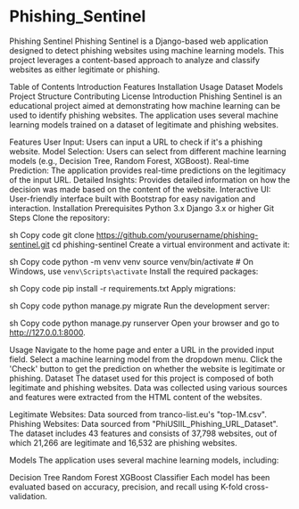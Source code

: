# Phishing_Sentinel
Phishing Sentinel
Phishing Sentinel is a Django-based web application designed to detect phishing websites using machine learning models. This project leverages a content-based approach to analyze and classify websites as either legitimate or phishing.


Table of Contents
Introduction
Features
Installation
Usage
Dataset
Models
Project Structure
Contributing
License
Introduction
Phishing Sentinel is an educational project aimed at demonstrating how machine learning can be used to identify phishing websites. The application uses several machine learning models trained on a dataset of legitimate and phishing websites.

Features
User Input: Users can input a URL to check if it's a phishing website.
Model Selection: Users can select from different machine learning models (e.g., Decision Tree, Random Forest, XGBoost).
Real-time Prediction: The application provides real-time predictions on the legitimacy of the input URL.
Detailed Insights: Provides detailed information on how the decision was made based on the content of the website.
Interactive UI: User-friendly interface built with Bootstrap for easy navigation and interaction.
Installation
Prerequisites
Python 3.x
Django 3.x or higher
Git
Steps
Clone the repository:

sh
Copy code
git clone https://github.com/yourusername/phishing-sentinel.git
cd phishing-sentinel
Create a virtual environment and activate it:

sh
Copy code
python -m venv venv
source venv/bin/activate  # On Windows, use `venv\Scripts\activate`
Install the required packages:

sh
Copy code
pip install -r requirements.txt
Apply migrations:

sh
Copy code
python manage.py migrate
Run the development server:

sh
Copy code
python manage.py runserver
Open your browser and go to http://127.0.0.1:8000.

Usage
Navigate to the home page and enter a URL in the provided input field.
Select a machine learning model from the dropdown menu.
Click the 'Check' button to get the prediction on whether the website is legitimate or phishing.
Dataset
The dataset used for this project is composed of both legitimate and phishing websites. Data was collected using various sources and features were extracted from the HTML content of the websites.

Legitimate Websites: Data sourced from tranco-list.eu's "top-1M.csv".
Phishing Websites: Data sourced from "PhiUSIIL_Phishing_URL_Dataset".
The dataset includes 43 features and consists of 37,798 websites, out of which 21,266 are legitimate and 16,532 are phishing websites.

Models
The application uses several machine learning models, including:

Decision Tree
Random Forest
XGBoost Classifier
Each model has been evaluated based on accuracy, precision, and recall using K-fold cross-validation.

